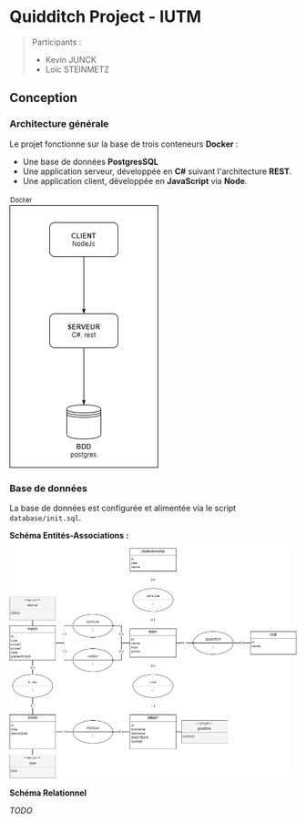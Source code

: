 # Quidditch Project - IUTM

> Participants :
> - Kevin JUNCK
> - Loïc STEINMETZ

## Conception

### Architecture générale

Le projet fonctionne sur la base de trois conteneurs **Docker** :
- Une base de données **PostgresSQL**
- Une application serveur, développée en **C#** suivant l'architecture **REST**.
- Une application client, développée en **JavaScript** via **Node**.

![archi](./img_readme/conception-archi.png)

### Base de données

La base de données est configurée et alimentée via le script `database/init.sql`.

**Schéma Entités-Associations :**

![schéma EA](./img_readme/conception-bdd.png)

**Schéma Relationnel**

*TODO*